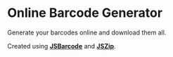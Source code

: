 # Online Barcode Generator
Generate your barcodes online and download them all.

Created using [**JSBarcode**](https://github.com/lindell/JsBarcode) and [**JSZip**](https://github.com/Stuk/jszip).
